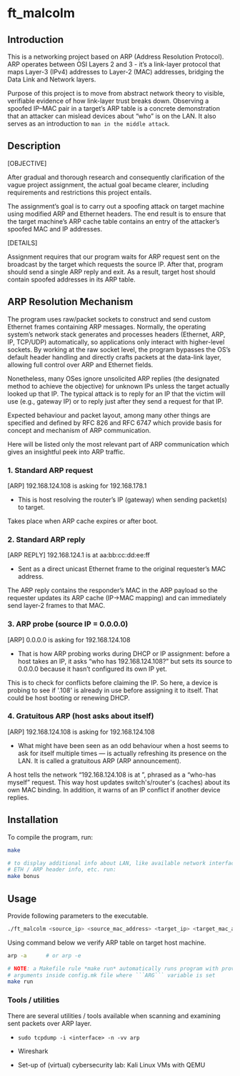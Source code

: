 # ft_malcolm

## Introduction

This is a networking project based on ARP (Address Resolution Protocol). ARP
operates between OSI Layers 2 and 3 - it’s a link-layer protocol that maps
Layer-3 (IPv4) addresses to Layer-2 (MAC) addresses, bridging the Data Link and
Network layers.

Purpose of this project is to move from abstract network theory to visible,
verifiable evidence of how link-layer trust breaks down. Observing a spoofed
IP–MAC pair in a target’s ARP table is a concrete demonstration that an attacker
can mislead devices about “who” is on the LAN. It also serves as an introduction
to `man in the middle attack`.

## Description

[OBJECTIVE]

After gradual and thorough research and consequently clarification of the vague
project assignment, the actual goal became clearer, including requirements and
restrictions this project entails.

The assignment’s goal is to carry out a spoofing attack on target machine using
modified ARP and Ethernet headers. The end result is to ensure that the target
machine’s ARP cache table contains an entry of the attacker’s spoofed MAC and IP
addresses.

[DETAILS]

Assignment requires that our program waits for ARP request sent on the broadcast
by the target which requests the source IP. After that, program should send a single
ARP reply and exit. As a result, target host should contain spoofed addresses in
its ARP table.

## ARP Resolution Mechanism

The program uses raw/packet sockets to construct and send custom Ethernet frames
containing ARP messages. Normally, the operating system’s network stack generates
and processes headers (Ethernet, ARP, IP, TCP/UDP) automatically, so applications
only interact with higher-level sockets. By working at the raw socket level, the
program bypasses the OS’s default header handling and directly crafts packets at
the data-link layer, allowing full control over ARP and Ethernet fields.

Nonetheless, many OSes ignore unsolicited ARP replies (the designated method to
achieve the objective) for unknown IPs unless the target actually looked up that
IP. The typical attack is to reply for an IP that the victim will use (e.g.,
gateway IP) or to reply just after they send a request for that IP.

Expected behaviour and packet layout, among many other things are specified and
defined by RFC 826 and RFC 6747 which provide basis for concept and mechanism
of ARP communication.

Here will be listed only the most relevant part of ARP communication which
gives an insightful peek into ARP traffic.

### 1. Standard ARP request

[ARP] 192.168.124.108 is asking for 192.168.178.1

* This is host resolving the router’s IP (gateway) when sending packet(s) to target.

Takes place when ARP cache expires or after boot.

### 2. Standard ARP reply

[ARP REPLY] 192.168.124.1 is at aa:bb:cc:dd:ee:ff

* Sent as a direct unicast Ethernet frame to the original requester’s MAC address.

The ARP reply contains the responder’s MAC in the ARP payload so the requester
updates its ARP cache (IP→MAC mapping) and can immediately send layer-2 frames
to that MAC.

### 3. ARP probe (source IP = 0.0.0.0)

[ARP] 0.0.0.0 is asking for 192.168.124.108

* That is how ARP probing works during DHCP or IP assignment: before a host
takes an IP, it asks “who has 192.168.124.108?” but sets its source to 0.0.0.0
because it hasn’t configured its own IP yet.

This is to check for conflicts before claiming the IP. So here, a device is
probing to see if '.108' is already in use before assigning it to itself.
That could be host booting or renewing DHCP.

### 4. Gratuitous ARP (host asks about itself)

[ARP] 192.168.124.108 is asking for 192.168.124.108

* What might have been seen as an odd behaviour when a host seems to ask for
itself multiple times — is actually refreshing its presence on the LAN. It
is called a gratuitous ARP (ARP announcement).

A host tells the network “192.168.124.108 is at <my MAC>”, phrased as a
“who-has myself” request. This way host updates switch's/router's (caches)
about its own MAC binding. In addition, it warns of an IP conflict if another
device replies.


## Installation

To compile the program, run:
```bash
make
```
```bash
# to display additional info about LAN, like available network interfaces,
# ETH / ARP header info, etc. run:
make bonus
```

## Usage

Provide following parameters to the executable.
```bash
./ft_malcolm <source_ip> <source_mac_address> <target_ip> <target_mac_address>
```
Using command below we verify ARP table on target host machine.
```bash
arp -a      # or arp -e
```

```bash
# NOTE: a Makefile rule *make run* automatically runs program with provided
# arguments inside config.mk file where ```ARG``` variable is set 
make run
```

### Tools / utilities

There are several utilities / tools available when scanning and examining sent packets
over ARP layer.

* ```sudo tcpdump -i <interface> -n -vv arp```

* Wireshark

* Set-up of (virtual) cybersecurity lab: Kali Linux VMs with QEMU
